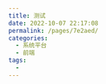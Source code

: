 ```yaml
---
title: 测试
date: 2022-10-07 22:17:08
permalink: /pages/7e2aed/
categories:
  - 系统平台
  - 前端
tags:
  - 
---
```

